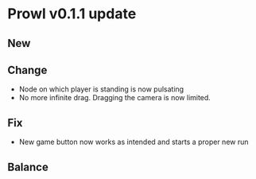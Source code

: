 # Prowl v0.1.1 update

## New

## Change

- Node on which player is standing is now pulsating
- No more infinite drag. Dragging the camera is now limited.

## Fix

- New game button now works as intended and starts a proper new run

## Balance